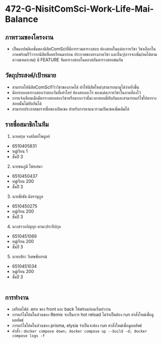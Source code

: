 # 472-G-NisitComSci-Work-Life-Mai-Balance

## ภาพรวมของโครงงาน
  - เป็นแอปพลิเคชั่นของนิสิตComSciที่มีการรวมตารางสอบ ห้องสอบในแต่ละรายวิชา วิชาเลือกในภาคพร้อมรีวิวจากนิสิตที่เคยเรียนมาก่อน ประกาศของทางภาควิชา และอื่นๆ(อาจจะเพิ่ม/ลดได้ตามความเหมาะสม) มี FEATURE จัดตารางสอบในคลาสกันตารางสอบชนกัน

## วัตถุประสงค์/เป้าหมาย
  - สามารถให้นิสิตComSciรีวิววิชาของภาคได้ ทำให้นิสิตใหม่ๆสามารถมาดูได้ง่ายยิ่งขึ้น
  - มีการบอกตารางสอบว่าสอบวันที่เท่าไหร่ ห้องสอบอะไร ของแต่ละรายวิชาในภาคที่ลงไว้
  - การแจ้งเตือนเมือมีตารางสอบสองวิชาหรือมากกว่านั้นเวลาสอบมี่ทับกันและสามารถแก้ไขให้ตารางสอบนั้นไม่ทับกันได้
  - สามารถประกาศขอรายชื่อของเปิดเซค สำหรับการหาแนวรวมเปิดเซคเพิ่มเติมได้

## รายชื่อสมาชิกในทีม
1. นายศรุต จงสถิตย์ไพบูลย์
  * 6510405831
  * หมู่เรียน 1
  * ชั้นปี 3
2. นายธนภูมิ ไชยเสนา
  * 6510450437
  * หมู่เรียน 200
  * ชั้นปี 3
3. นายชัยธัช ฉัตรานุกูล
  * 6510450275
  * หมู่เรียน 200
  * ชั้นปี 3
4. นางสาวอภิญญา ตานะประทีปกุล
  * 6510451069
  * หมู่เรียน 200
  * ชั้นปี 3
5. นายอชิระ วิเศษชัยกรณ์
  * 6510451034
  * หมู่เรียน 200
  * ชั้นปี 3
<br></br>
## การทำงาน
  - เตรียมไฟล์ .env ของ front และ back ให้พร้อมก่อนเริ่มทำงาน
  - การแก้ไขโค้ดในส่วนของ Remix จะเป็นการ hot reload ไม่จำเป็นต้อง run คำสั่งใหม่เพื่อดูผลลัพธ์
  - การแก้ไขโค้ดในส่วนของ prisma, elysia จำเป็นจะต้อง run คำสั่งใหม่เพื่อดูผลลัพธ์
  - คำสั่ง : ```docker compose down; docker compose up --build -d; docker compose logs -f```
